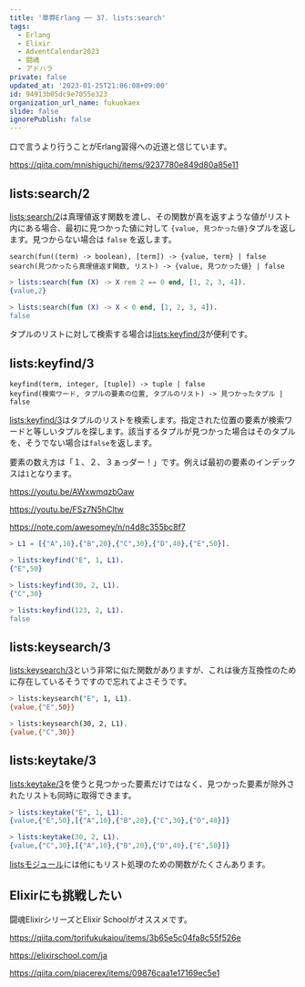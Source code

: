 ```yaml
---
title: '草莽Erlang ── 37. lists:search'
tags:
  - Erlang
  - Elixir
  - AdventCalendar2023
  - 闘魂
  - アドハラ
private: false
updated_at: '2023-01-25T21:06:08+09:00'
id: 94913b05dc9e7055e323
organization_url_name: fukuokaex
slide: false
ignorePublish: false
---
```

口で言うより行うことがErlang習得への近道と信じています。

https://qiita.com/mnishiguchi/items/9237780e849d80a85e11

## lists:search/2

[lists:search/2](https://www.erlang.org/doc/man/lists.html#search-2)は真理値返す関数を渡し、その関数が真を返すような値がリスト内にある場合、最初に見つかった値に対して `{value, 見つかった値}`タプルを返します。見つからない場合は `false` を返します。

```
search(fun((term) -> boolean), [term]) -> {value, term} | false
search(見つかったら真理値返す関数, リスト) -> {value, 見つかった値} | false
```

```erlang
> lists:search(fun (X) -> X rem 2 == 0 end, [1, 2, 3, 4]).
{value,2}

> lists:search(fun (X) -> X < 0 end, [1, 2, 3, 4]).
false
```

タプルのリストに対して検索する場合は[lists:keyfind/3](https://www.erlang.org/doc/man/lists.html#keyfind-3)が便利です。

## lists:keyfind/3

```
keyfind(term, integer, [tuple]) -> tuple | false
keyfind(検索ワード, タプルの要素の位置, タプルのリスト) -> 見つかったタプル | false
```

[lists:keyfind/3](https://www.erlang.org/doc/man/lists.html#keyfind-3)はタプルのリストを検索します。指定された位置の要素が検索ワードと等しいタプルを探します。該当するタプルが見つかった場合はそのタプルを、そうでない場合は`false`を返します。

要素の数え方は「１、２、３ぁっダー！」です。例えば最初の要素のインデックスは`1`となります。

https://youtu.be/AWxwmqzbOaw

https://youtu.be/FSz7N5hCltw

https://note.com/awesomey/n/n4d8c355bc8f7

```erlang
> L1 = [{"A",10},{"B",20},{"C",30},{"D",40},{"E",50}].

> lists:keyfind("E", 1, L1).
{"E",50}

> lists:keyfind(30, 2, L1).
{"C",30}

> lists:keyfind(123, 2, L1).
false
```

## lists:keysearch/3

[lists:keysearch/3](https://www.erlang.org/doc/man/lists.html#keysearch-3)という非常に似た関数がありますが、これは後方互換性のために存在しているそうですので忘れてよさそうです。

```bash
> lists:keysearch("E", 1, L1).
{value,{"E",50}}

> lists:keysearch(30, 2, L1).
{value,{"C",30}}
```

## lists:keytake/3

[lists:keytake/3](https://www.erlang.org/doc/man/lists.html#keytake-3)を使うと見つかった要素だけではなく、見つかった要素が除外されたリストも同時に取得できます。

```erlang
> lists:keytake("E", 1, L1).
{value,{"E",50},[{"A",10},{"B",20},{"C",30},{"D",40}]}

> lists:keytake(30, 2, L1).
{value,{"C",30},[{"A",10},{"B",20},{"D",40},{"E",50}]}
```

[listsモジュール](https://www.erlang.org/doc/man/lists.html)には他にもリスト処理のための関数がたくさんあります。

## Elixirにも挑戦したい

闘魂ElixirシリーズとElixir Schoolがオススメです。

https://qiita.com/torifukukaiou/items/3b65e5c04fa8c55f526e

https://elixirschool.com/ja

https://qiita.com/piacerex/items/09876caa1e17169ec5e1
